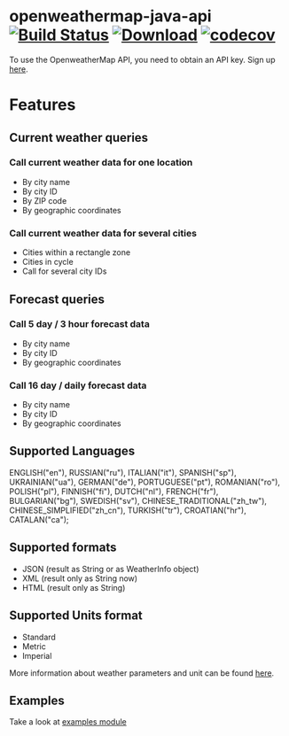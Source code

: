 openweathermap-java-api [![Build Status][ci-shield]][ci-link] [![Download][bintray-shield]][bintray-link] [![codecov][codecov-shield]][codecov-link]
=====

To use the OpenweatherMap API, you need to obtain an API key.  Sign up [here][openweathermap-signup].


[openweathermap-signup]: http://home.openweathermap.org/users/sign_up

# Features

## Current weather queries

### Call current weather data for one location

- By city name
- By city ID
- By ZIP code
- By geographic coordinates

### Call current weather data for several cities

- Cities within a rectangle zone
- Cities in cycle
- Call for several city IDs

## Forecast queries

### Call 5 day / 3 hour forecast data

- By city name
- By city ID
- By geographic coordinates

### Call 16 day / daily forecast data

- By city name
- By city ID
- By geographic coordinates

## Supported Languages

ENGLISH("en"),
RUSSIAN("ru"),
ITALIAN("it"),
SPANISH("sp"),
UKRAINIAN("ua"),
GERMAN("de"),
PORTUGUESE("pt"),
ROMANIAN("ro"),
POLISH("pl"),
FINNISH("fi"),
DUTCH("nl"),
FRENCH("fr"),
BULGARIAN("bg"),
SWEDISH("sv"),
CHINESE_TRADITIONAL("zh_tw"),
CHINESE_SIMPLIFIED("zh_cn"),
TURKISH("tr"),
CROATIAN("hr"),
CATALAN("ca");

## Supported formats

- JSON (result as String or as WeatherInfo object)
- XML (result only as String now)
- HTML (result only as String)

## Supported Units format

- Standard
- Metric
- Imperial

More information about weather parameters and unit can be found [here](http://openweathermap.org/weather-data).

## Examples

Take a look at [examples module](./api-examples)

[ci-shield]: https://travis-ci.org/xSAVIKx/openweathermap-java-api.svg?branch=development
[ci-link]: https://travis-ci.org/xSAVIKx/openweathermap-java-api

[bintray-shield]: https://api.bintray.com/packages/xsavikx/openweathermap-java-api/api-core/images/download.svg
[bintray-link]: https://bintray.com/xsavikx/openweathermap-java-api/api-core/_latestVersion

[codecov-shield]: https://codecov.io/gh/xSAVIKx/openweathermap-java-api/branch/development/graph/badge.svg
[codecov-link]: https://codecov.io/gh/xSAVIKx/openweathermap-java-api
